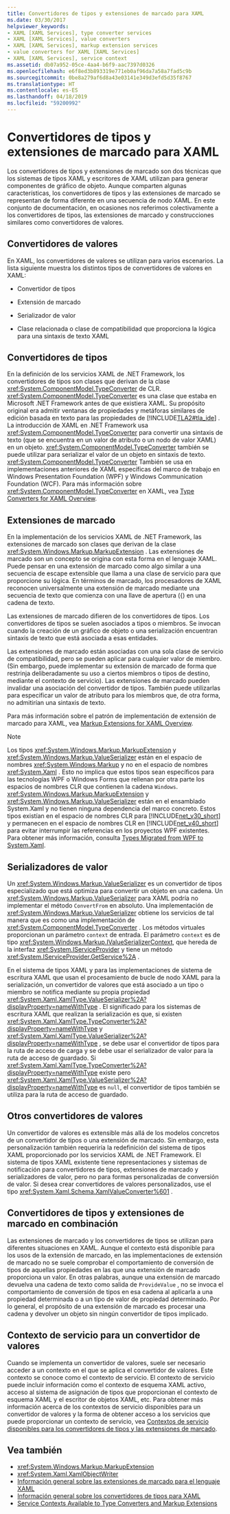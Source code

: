 ```yaml
---
title: Convertidores de tipos y extensiones de marcado para XAML
ms.date: 03/30/2017
helpviewer_keywords:
- XAML [XAML Services], type converter services
- XAML [XAML Services], value converters
- XAML [XAML Services], markup extension services
- value converters for XAML [XAML Services]
- XAML [XAML Services], service context
ms.assetid: db07a952-05ce-4aa4-b6f9-aac7397d0326
ms.openlocfilehash: e6f8ed3b893319e771eb0af96da7a58a7fad5c9b
ms.sourcegitcommit: 0be8a279af6d8a43e03141e349d3efd5d35f8767
ms.translationtype: HT
ms.contentlocale: es-ES
ms.lasthandoff: 04/18/2019
ms.locfileid: "59200992"
---
```

# <a name="type-converters-and-markup-extensions-for-xaml"></a>Convertidores de tipos y extensiones de marcado para XAML
Los convertidores de tipos y extensiones de marcado son dos técnicas que los sistemas de tipos XAML y escritores de XAML utilizan para generar componentes de gráfico de objeto. Aunque comparten algunas características, los convertidores de tipos y las extensiones de marcado se representan de forma diferente en una secuencia de nodo XAML. En este conjunto de documentación, en ocasiones nos referimos colectivamente a los convertidores de tipos, las extensiones de marcado y construcciones similares como convertidores de valores.  
  
<a name="value_converters"></a>   
## <a name="value-converters"></a>Convertidores de valores  
 En XAML, los convertidores de valores se utilizan para varios escenarios. La lista siguiente muestra los distintos tipos de convertidores de valores en XAML:  
  
-   Convertidor de tipos  
  
-   Extensión de marcado  
  
-   Serializador de valor  
  
-   Clase relacionada o clase de compatibilidad que proporciona la lógica para una sintaxis de texto XAML  
  
<a name="type_converters"></a>   
## <a name="type-converters"></a>Convertidores de tipos  
 En la definición de los servicios XAML de .NET Framework, los convertidores de tipos son clases que derivan de la clase <xref:System.ComponentModel.TypeConverter> de CLR. <xref:System.ComponentModel.TypeConverter> es una clase que estaba en Microsoft .NET Framework antes de que existiera XAML. Su propósito original era admitir ventanas de propiedades y metáforas similares de edición basada en texto para las propiedades de [!INCLUDE[TLA2#tla_ide](../../../includes/tla2sharptla-ide-md.md)] . La introducción de XAML en .NET Framework usa <xref:System.ComponentModel.TypeConverter> para convertir una sintaxis de texto (que se encuentra en un valor de atributo o un nodo de valor XAML) en un objeto. <xref:System.ComponentModel.TypeConverter> también se puede utilizar para serializar el valor de un objeto en sintaxis de texto. <xref:System.ComponentModel.TypeConverter> También se usa en implementaciones anteriores de XAML específicas del marco de trabajo en Windows Presentation Foundation (WPF) y Windows Communication Foundation (WCF). Para más información sobre <xref:System.ComponentModel.TypeConverter> en XAML, vea [Type Converters for XAML Overview](type-converters-for-xaml-overview.md).  
  
<a name="markup_extensions"></a>   
## <a name="markup-extensions"></a>Extensiones de marcado  
 En la implementación de los servicios XAML de .NET Framework, las extensiones de marcado son clases que derivan de la clase <xref:System.Windows.Markup.MarkupExtension> . Las extensiones de marcado son un concepto se origina con esta forma en el lenguaje XAML. Puede pensar en una extensión de marcado como algo similar a una secuencia de escape extensible que llama a una clase de servicio para que proporcione su lógica. En términos de marcado, los procesadores de XAML reconocen universalmente una extensión de marcado mediante una secuencia de texto que comienza con una llave de apertura ({) en una cadena de texto.  
  
 Las extensiones de marcado difieren de los convertidores de tipos. Los convertidores de tipos se suelen asociados a tipos o miembros. Se invocan cuando la creación de un gráfico de objeto o una serialización encuentran sintaxis de texto que está asociada a esas entidades.  
  
 Las extensiones de marcado están asociadas con una sola clase de servicio de compatibilidad, pero se pueden aplicar para cualquier valor de miembro. (Sin embargo, puede implementar su extensión de marcado de forma que restrinja deliberadamente su uso a ciertos miembros o tipos de destino, mediante el contexto de servicio). Las extensiones de marcado pueden invalidar una asociación del convertidor de tipos. También puede utilizarlas para especificar un valor de atributo para los miembros que, de otra forma, no admitirían una sintaxis de texto.  
  
 Para más información sobre el patrón de implementación de extensión de marcado para XAML, vea [Markup Extensions for XAML Overview](markup-extensions-for-xaml-overview.md).  
  
> [!NOTE]
>  Los tipos <xref:System.Windows.Markup.MarkupExtension> y <xref:System.Windows.Markup.ValueSerializer> están en el espacio de nombres <xref:System.Windows.Markup> y no en el espacio de nombres <xref:System.Xaml> . Esto no implica que estos tipos sean específicos para las tecnologías WPF o Windows Forms que rellenan por otra parte los espacios de nombres CLR que contienen la cadena `Windows`. <xref:System.Windows.Markup.MarkupExtension> y <xref:System.Windows.Markup.ValueSerializer> están en el ensamblado System.Xaml y no tienen ninguna dependencia del marco concreto. Estos tipos existían en el espacio de nombres CLR para [!INCLUDE[net_v30_short](../../../includes/net-v30-short-md.md)] y permanecen en el espacio de nombres CLR en [!INCLUDE[net_v40_short](../../../includes/net-v40-short-md.md)] para evitar interrumpir las referencias en los proyectos WPF existentes. Para obtener más información, consulta [Types Migrated from WPF to System.Xaml](types-migrated-from-wpf-to-system-xaml.md).  
  
<a name="value_serializers"></a>   
## <a name="value-serializers"></a>Serializadores de valor  
 Un <xref:System.Windows.Markup.ValueSerializer> es un convertidor de tipos especializado que está optimiza para convertir un objeto en una cadena. Un <xref:System.Windows.Markup.ValueSerializer> para XAML podría no implementar el método `ConvertFrom` en absoluto. Una implementación de <xref:System.Windows.Markup.ValueSerializer> obtiene los servicios de tal manera que es como una implementación de <xref:System.ComponentModel.TypeConverter> . Los métodos virtuales proporcionan un parámetro `context` de entrada. El parámetro `context` es de tipo <xref:System.Windows.Markup.IValueSerializerContext>, que hereda de la interfaz <xref:System.IServiceProvider> y tiene un método <xref:System.IServiceProvider.GetService%2A> .  
  
 En el sistema de tipos XAML y para las implementaciones de sistema de escritura XAML que usan el procesamiento de bucle de nodo XAML para la serialización, un convertidor de valores que está asociado a un tipo o miembro se notifica mediante su propia propiedad <xref:System.Xaml.XamlType.ValueSerializer%2A?displayProperty=nameWithType> . El significado para los sistemas de escritura XAML que realizan la serialización es que, si existen <xref:System.Xaml.XamlType.TypeConverter%2A?displayProperty=nameWithType> y <xref:System.Xaml.XamlType.ValueSerializer%2A?displayProperty=nameWithType> , se debe usar el convertidor de tipos para la ruta de acceso de carga y se debe usar el serializador de valor para la ruta de acceso de guardado. Si <xref:System.Xaml.XamlType.TypeConverter%2A?displayProperty=nameWithType> existe pero <xref:System.Xaml.XamlType.ValueSerializer%2A?displayProperty=nameWithType> es `null`, el convertidor de tipos también se utiliza para la ruta de acceso de guardado.  
  
<a name="other_value_converters"></a>   
## <a name="other-value-converters"></a>Otros convertidores de valores  
 Un convertidor de valores es extensible más allá de los modelos concretos de un convertidor de tipos o una extensión de marcado. Sin embargo, esta personalización también requeriría la redefinición del sistema de tipos XAML proporcionado por los servicios XAML de .NET Framework. El sistema de tipos XAML existente tiene representaciones y sistemas de notificación para convertidores de tipos, extensiones de marcado y serializadores de valor, pero no para formas personalizadas de conversión de valor. Si desea crear convertidores de valores personalizados, use el tipo <xref:System.Xaml.Schema.XamlValueConverter%601> .  
  
<a name="type_converters_and_markup_extensions_in_combination"></a>   
## <a name="type-converters-and-markup-extensions-in-combination"></a>Convertidores de tipos y extensiones de marcado en combinación  
 Las extensiones de marcado y los convertidores de tipos se utilizan para diferentes situaciones en XAML. Aunque el contexto está disponible para los usos de la extensión de marcado, en las implementaciones de extensión de marcado no se suele comprobar el comportamiento de conversión de tipos de aquellas propiedades en las que una extensión de marcado proporciona un valor. En otras palabras, aunque una extensión de marcado devuelva una cadena de texto como salida de `ProvideValue` , no se invoca el comportamiento de conversión de tipos en esa cadena al aplicarla a una propiedad determinada o a un tipo de valor de propiedad determinado. Por lo general, el propósito de una extensión de marcado es procesar una cadena y devolver un objeto sin ningún convertidor de tipos implicado.  
  
<a name="service_context_for_a_value_converter"></a>   
## <a name="service-context-for-a-value-converter"></a>Contexto de servicio para un convertidor de valores  
 Cuando se implementa un convertidor de valores, suele ser necesario acceder a un contexto en el que se aplica el convertidor de valores. Este contexto se conoce como el contexto de servicio. El contexto de servicio puede incluir información como el contexto de esquema XAML activo, acceso al sistema de asignación de tipos que proporcionan el contexto de esquema XAML y el escritor de objetos XAML, etc. Para obtener más información acerca de los contextos de servicio disponibles para un convertidor de valores y la forma de obtener acceso a los servicios que puede proporcionar un contexto de servicio, vea [Contextos de servicio disponibles para los convertidores de tipos y las extensiones de marcado](service-contexts-available-to-type-converters-and-markup-extensions.md).  
  
## <a name="see-also"></a>Vea también

- <xref:System.Windows.Markup.MarkupExtension>
- <xref:System.Xaml.XamlObjectWriter>
- [Información general sobre las extensiones de marcado para el lenguaje XAML](markup-extensions-for-xaml-overview.md)
- [Información general sobre los convertidores de tipos para XAML](type-converters-for-xaml-overview.md)
- [Service Contexts Available to Type Converters and Markup Extensions](service-contexts-available-to-type-converters-and-markup-extensions.md)
